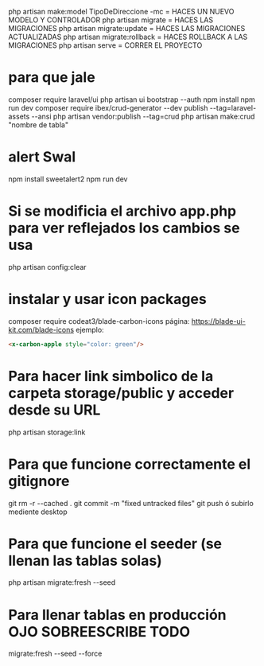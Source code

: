 php artisan make:model TipoDeDireccione -mc = HACES UN NUEVO MODELO Y CONTROLADOR
php artisan migrate = HACES LAS MIGRACIONES
php artisan migrate:update = HACES LAS MIGRACIONES ACTUALIZADAS
php artisan migrate:rollback = HACES ROLLBACK A LAS MIGRACIONES
php artisan serve = CORRER EL PROYECTO


 # para que jale 
composer require laravel/ui
php artisan ui bootstrap --auth
npm install
npm run dev
composer require ibex/crud-generator --dev
publish --tag=laravel-assets --ansi
php artisan vendor:publish --tag=crud
php artisan make:crud "nombre de tabla"

# alert Swal
npm install sweetalert2
npm run dev


# Si se modificia el archivo app.php para ver reflejados los cambios se usa 
php artisan config:clear

# instalar y usar icon packages
composer require codeat3/blade-carbon-icons
página: https://blade-ui-kit.com/blade-icons
ejemplo:
```html
<x-carbon-apple style="color: green"/>
```


# Para hacer link simbolico de la carpeta storage/public  y acceder desde su URL
php artisan storage:link

# Para que funcione correctamente el gitignore
 git rm -r --cached .
 git commit -m "fixed untracked files"
 git push ó subirlo mediente desktop

# Para que funcione el seeder (se llenan las tablas solas)
 php artisan migrate:fresh --seed

# Para llenar tablas en  producción OJO SOBREESCRIBE TODO
migrate:fresh --seed --force